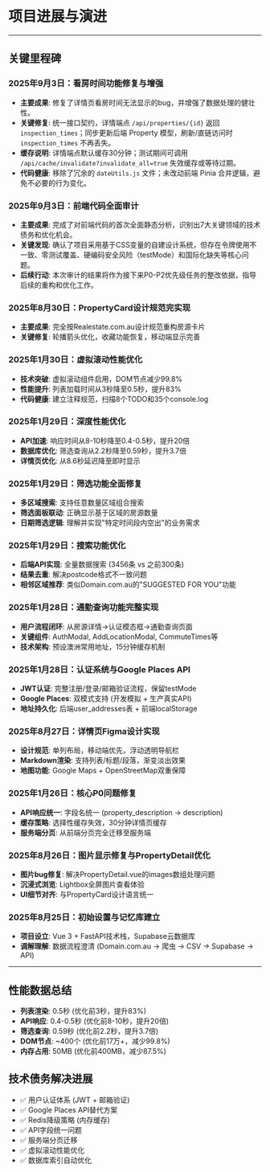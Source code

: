 # 项目进展与演进

---

## 关键里程碑

### 2025年9月3日：看房时间功能修复与增强

- **主要成果**: 修复了详情页看房时间无法显示的bug，并增强了数据处理的健壮性。
- **关键修复**: 统一接口契约，详情端点 `/api/properties/{id}` 返回 `inspection_times`；同步更新后端 Property 模型，刷新/直链访问时 `inspection_times` 不再丢失。
- **缓存说明**: 详情端点默认缓存30分钟；测试期间可调用 `/api/cache/invalidate?invalidate_all=true` 失效缓存或等待过期。
- **代码健康**: 移除了冗余的 `dateUtils.js` 文件；未改动前端 Pinia 合并逻辑，避免不必要的行为变化。

### 2025年9月3日：前端代码全面审计

- **主要成果**: 完成了对前端代码的首次全面静态分析，识别出7大关键领域的技术债务和优化机会。
- **关键发现**: 确认了项目采用基于CSS变量的自建设计系统，但存在令牌使用不一致、零测试覆盖、硬编码安全风险（testMode）和国际化缺失等核心问题。
- **后续行动**: 本次审计的结果将作为接下来P0-P2优先级任务的整改依据，指导后续的重构和优化工作。

### 2025年8月30日：PropertyCard设计规范完实现

- **主要成果**: 完全按Realestate.com.au设计规范重构房源卡片
- **关键修复**: 轮播箭头优化，收藏功能恢复，移动端显示完善

### 2025年1月30日：虚拟滚动性能优化

- **技术突破**: 虚拟滚动组件启用，DOM节点减少99.8%
- **性能提升**: 列表加载时间从3秒降至0.5秒，提升83%
- **代码健康**: 建立注释规范，扫描8个TODO和35个console.log

### 2025年1月29日：深度性能优化

- **API加速**: 响应时间从8-10秒降至0.4-0.5秒，提升20倍
- **数据库优化**: 筛选查询从2.2秒降至0.59秒，提升3.7倍
- **详情页优化**: 从8.6秒延迟降至即时显示

### 2025年1月29日：筛选功能全面修复

- **多区域搜索**: 支持任意数量区域组合搜索
- **筛选面板联动**: 正确显示基于区域的房源数量
- **日期筛选逻辑**: 理解并实现"特定时间段内空出"的业务需求

### 2025年1月29日：搜索功能优化

- **后端API实现**: 全量数据搜索 (3456条 vs 之前300条)
- **结果去重**: 解决postcode格式不一致问题
- **相邻区域推荐**: 类似Domain.com.au的"SUGGESTED FOR YOU"功能

### 2025年1月28日：通勤查询功能完整实现

- **用户流程闭环**: 从房源详情→认证模态框→通勤查询页面
- **关键组件**: AuthModal, AddLocationModal, CommuteTimes等
- **技术架构**: 预设澳洲常用地址，15分钟缓存机制

### 2025年1月28日：认证系统与Google Places API

- **JWT认证**: 完整注册/登录/邮箱验证流程，保留testMode
- **Google Places**: 双模式支持 (开发模拟 + 生产真实API)
- **地址持久化**: 后端user_addresses表 + 前端localStorage

### 2025年8月27日：详情页Figma设计实现

- **设计规范**: 单列布局，移动端优先，浮动透明导航栏
- **Markdown渲染**: 支持列表/标题/段落，渐变淡出效果
- **地图功能**: Google Maps + OpenStreetMap双重保障

### 2025年1月26日：核心P0问题修复

- **API响应统一**: 字段名统一 (property_description → description)
- **缓存策略**: 选择性缓存失效，30分钟详情页缓存
- **服务端分页**: 从前端分页完全迁移至服务端

### 2025年8月26日：图片显示修复与PropertyDetail优化

- **图片bug修复**: 解决PropertyDetail.vue的images数组处理问题
- **沉浸式浏览**: Lightbox全屏图片查看体验
- **UI细节对齐**: 与PropertyCard设计语言统一

### 2025年8月25日：初始设置与记忆库建立

- **项目设立**: Vue 3 + FastAPI技术栈，Supabase云数据库
- **调解理解**: 数据流程澄清 (Domain.com.au → 爬虫 → CSV → Supabase → API)

---

## 性能数据总结

- **列表渲染**: 0.5秒 (优化前3秒，提升83%)
- **API响应**: 0.4-0.5秒 (优化前8-10秒，提升20倍)
- **筛选查询**: 0.59秒 (优化前2.2秒，提升3.7倍)
- **DOM节点**: ~400个 (优化前17万+，减少99.8%)
- **内存占用**: 50MB (优化前400MB，减少87.5%)

## 技术债务解决进展

- ✅ 用户认证体系 (JWT + 邮箱验证)
- ✅ Google Places API替代方案
- ✅ Redis降级策略 (内存缓存)
- ✅ API字段统一问题
- ✅ 服务端分页迁移
- ✅ 虚拟滚动性能优化
- ✅ 数据库索引自动优化
